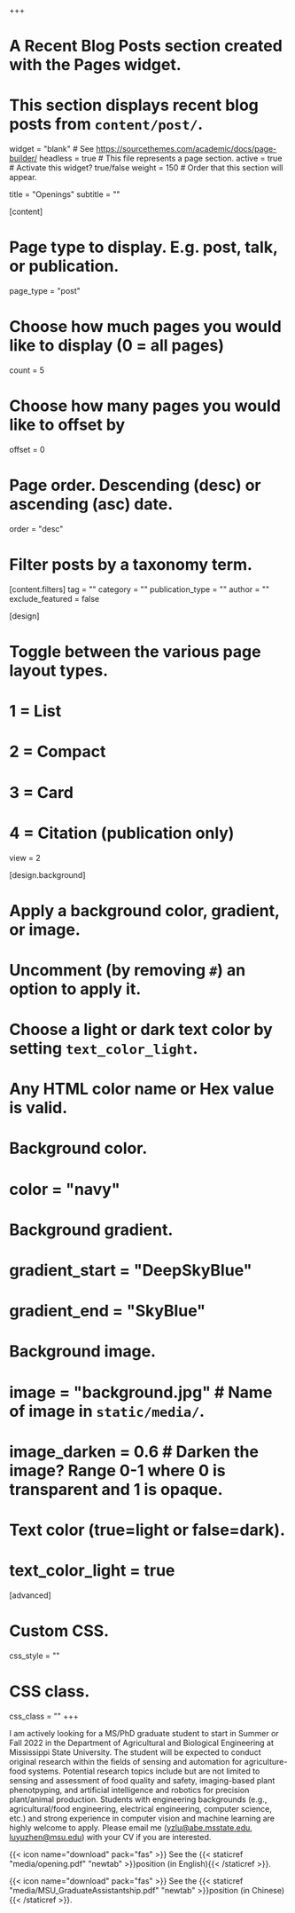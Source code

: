 +++
# A Recent Blog Posts section created with the Pages widget.
# This section displays recent blog posts from `content/post/`.

widget = "blank"  # See https://sourcethemes.com/academic/docs/page-builder/
headless = true  # This file represents a page section.
active = true  # Activate this widget? true/false
weight = 150  # Order that this section will appear.

title = "Openings"
subtitle = ""

[content]
  # Page type to display. E.g. post, talk, or publication.
  page_type = "post"
  
  # Choose how much pages you would like to display (0 = all pages)
  count = 5
  
  # Choose how many pages you would like to offset by
  offset = 0

  # Page order. Descending (desc) or ascending (asc) date.
  order = "desc"

  # Filter posts by a taxonomy term.
  [content.filters]
    tag = ""
    category = ""
    publication_type = ""
    author = ""
    exclude_featured = false
  
[design]
  # Toggle between the various page layout types.
  #   1 = List
  #   2 = Compact
  #   3 = Card
  #   4 = Citation (publication only)
  view = 2
  
[design.background]
  # Apply a background color, gradient, or image.
  #   Uncomment (by removing `#`) an option to apply it.
  #   Choose a light or dark text color by setting `text_color_light`.
  #   Any HTML color name or Hex value is valid.
  
  # Background color.
  # color = "navy"
  
  # Background gradient.
  # gradient_start = "DeepSkyBlue"
  # gradient_end = "SkyBlue"
  
  # Background image.
  # image = "background.jpg"  # Name of image in `static/media/`.
  # image_darken = 0.6  # Darken the image? Range 0-1 where 0 is transparent and 1 is opaque.

  # Text color (true=light or false=dark).
  # text_color_light = true  
  
[advanced]
 # Custom CSS. 
 css_style = ""
 
 # CSS class.
 css_class = ""
+++

I am actively looking for a MS/PhD graduate student to start in Summer or Fall 2022 in the Department of Agricultural and Biological Engineering at Mississippi State University. The student will be expected to conduct original research within the fields of sensing and automation for agriculture-food systems. Potential research topics include but are not limited to sensing and assessment of food quality and safety, imaging-based plant phenotpyping, and artificial intelligence and robotics for precision plant/animal production. Students with engineering backgrounds (e.g., agricultural/food engineering, electrical engineering, computer science, etc.) and strong experience in computer vision and machine learning are highly welcome to apply. Please email me (yzlu@abe.msstate.edu, luyuzhen@msu.edu) with your CV if you are interested.

{{< icon name="download" pack="fas" >}} See the {{< staticref "media/opening.pdf" "newtab" >}}position (in English){{< /staticref >}}.

{{< icon name="download" pack="fas" >}} See the {{< staticref "media/MSU_GraduateAssistantship.pdf" "newtab" >}}position (in Chinese){{< /staticref >}}.
